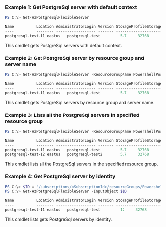 ### Example 1: Get PostgreSql server with default context
```powershell
PS C:\> Get-AzPostgreSqlFlexibleServer

Name          Location AdministratorLogin Version StorageProfileStorageMb SkuName          SkuTier        
----          -------- ------------------ ------- ----------------------- ---------------- -------------
postgresql-test-11 eastus   postgresql-test         5.7     32768                    Standard_D2ds_v4 GeneralPurpose
```

This cmdlet gets PostgreSql servers with default context.

### Example 2: Get PostgreSql server by resource group and server name
```powershell
PS C:\> Get-AzPostgreSqlFlexibleServer -ResourceGroupName PowershellPostgreSqlTest -Name PostgreSql-test

Name          Location AdministratorLogin Version StorageProfileStorageMb SkuName          SkuTier        
----          -------- ------------------ ------- ----------------------- ---------------- -------------
postgresql-test-11 eastus   postgresql-test         5.7     32768                    Standard_D2s_v3 GeneralPurpose
```

This cmdlet gets PostgreSql servers by resource group and server name.

### Example 3: Lists all the PostgreSql servers in specified resource group
```powershell
PS C:\> Get-AzPostgreSqlFlexibleServer -ResourceGroupName PowershellPostgreSqlTest

Name          Location AdministratorLogin Version StorageProfileStorageMb SkuName          SkuTier        
----          -------- ------------------ ------- ----------------------- ---------------- -------------
postgresql-test-11 eastus   postgresql-test         5.7     32768                    Standard_D2s_v3 GeneralPurpose
postgresql-test-12 eastus   postgresql-test2        5.7     32768                    Standard_D2s_v3 GeneralPurpose
```

This cmdlet lists all the PostgreSql servers in the specified resource group.

### Example 4: Get PostgreSql server by identity
```powershell
PS C:\> $ID = "/subscriptions/<SubscriptionId>/resourceGroups/PowershellPostgreSqlTest/providers/Microsoft.DBforPostgreSQL/flexibleServers/postgresql-test"
PS C:\> Get-AzPostgreSqlFlexibleServer -InputObject $ID

Name          Location AdministratorLogin Version StorageProfileStorageMb SkuName          SkuTier        
----          -------- ------------------ ------- ----------------------- ---------------- -------------
postgresql-test-11 eastus   postgresql-test         12     32768                    Standard_D2s_v3 GeneralPurpose
```

This cmdlet lists gets PostgreSql servers by identity.